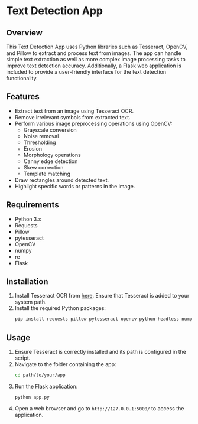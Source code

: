 # Text Detection App

## Overview
This Text Detection App uses Python libraries such as Tesseract, OpenCV, and Pillow to extract and process text from images. The app can handle simple text extraction as well as more complex image processing tasks to improve text detection accuracy. Additionally, a Flask web application is included to provide a user-friendly interface for the text detection functionality.

## Features
- Extract text from an image using Tesseract OCR.
- Remove irrelevant symbols from extracted text.
- Perform various image preprocessing operations using OpenCV:
  - Grayscale conversion
  - Noise removal
  - Thresholding
  - Erosion
  - Morphology operations
  - Canny edge detection
  - Skew correction
  - Template matching
- Draw rectangles around detected text.
- Highlight specific words or patterns in the image.

## Requirements
- Python 3.x
- Requests
- Pillow
- pytesseract
- OpenCV
- numpy
- re
- Flask

## Installation
1. Install Tesseract OCR from [here](https://github.com/tesseract-ocr/tesseract). Ensure that Tesseract is added to your system path.
2. Install the required Python packages:
    ```bash
    pip install requests pillow pytesseract opencv-python-headless numpy flask
    ```

## Usage
1. Ensure Tesseract is correctly installed and its path is configured in the script.
2. Navigate to the folder containing the app:
    ```bash
    cd path/to/your/app
    ```
3. Run the Flask application:
    ```bash
    python app.py
    ```
4. Open a web browser and go to `http://127.0.0.1:5000/` to access the application.
